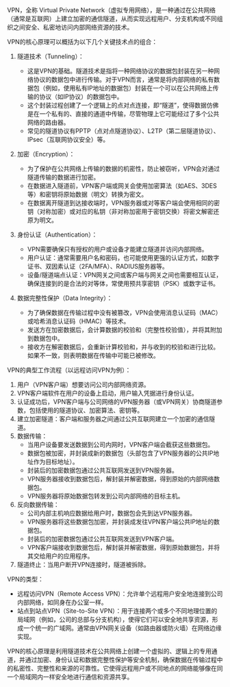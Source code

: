
VPN，全称 Virtual Private Network（虚拟专用网络），是一种通过在公共网络（通常是互联网）上建立加密的通信隧道，从而实现远程用户、分支机构或不同组织之间安全、私密地访问内部网络资源的技术。

VPN的核心原理可以概括为以下几个关键技术点的组合：

1.  隧道技术（Tunneling）：
    *   这是VPN的基础。隧道技术是指将一种网络协议的数据包封装在另一种网络协议的数据包中进行传输。对于VPN而言，通常是将内部网络的私有数据包（例如，使用私有IP地址的数据包）封装在一个可以在公共网络上传输的协议（如IP协议）的数据包中。
    *   这个封装过程创建了一个逻辑上的点对点连接，即“隧道”，使得数据仿佛是在一个私有的、直接的通道中传输，尽管物理上它可能经过了多个公共网络的路由器。
    *   常见的隧道协议有PPTP（点对点隧道协议）、L2TP（第二层隧道协议）、IPsec（互联网协议安全）等。

2.  加密（Encryption）：
    *   为了保护在公共网络上传输的数据的机密性，防止被窃听，VPN会对通过隧道传输的数据进行加密。
    *   在数据进入隧道前，VPN客户端或网关会使用加密算法（如AES、3DES等）和密钥将原始数据（明文）转换为密文。
    *   在数据离开隧道到达接收端时，VPN服务器或对等客户端会使用相同的密钥（对称加密）或对应的私钥（非对称加密用于密钥交换）将密文解密还原为明文。

3.  身份认证（Authentication）：
    *   VPN需要确保只有授权的用户或设备才能建立隧道并访问内部网络。
    *   用户认证：通常需要用户名和密码，也可能使用更强的认证方式，如数字证书、双因素认证（2FA/MFA）、RADIUS服务器等。
    *   设备/隧道端点认证：VPN网关之间或客户端与网关之间也需要相互认证，确保连接到的是合法的对等体，常使用预共享密钥（PSK）或数字证书。

4.  数据完整性保护（Data Integrity）：
    *   为了确保数据在传输过程中没有被篡改，VPN会使用消息认证码（MAC）或哈希消息认证码（HMAC）等技术。
    *   发送方在加密数据后，会计算数据的校验和（完整性校验值），并将其附加到数据包中。
    *   接收方在解密数据后，会重新计算校验和，并与收到的校验和进行比较。如果不一致，则表明数据在传输中可能已被修改。

VPN的典型工作流程（以远程访问VPN为例）：

1.  用户（VPN客户端）想要访问公司内部网络资源。
2.  VPN客户端软件在用户的设备上启动，用户输入凭据进行身份认证。
3.  认证成功后，VPN客户端与公司网络的VPN服务器（或VPN网关）协商隧道参数，包括使用的隧道协议、加密算法、密钥等。
4.  建立加密隧道：客户端和服务器之间通过公共互联网建立一个加密的通信隧道。
5.  数据传输：
    *   当用户设备要发送数据到公司内网时，VPN客户端会截获这些数据包。
    *   数据包被加密，并封装成新的数据包（头部包含了VPN服务器的公共IP地址作为目标地址）。
    *   封装后的加密数据包通过公共互联网发送到VPN服务器。
    *   VPN服务器接收到数据包后，解封装并解密数据，得到原始的内部网络数据包。
    *   VPN服务器将原始数据包转发到公司内部网络的目标主机。
6.  反向数据传输：
    *   公司内部主机响应数据给用户时，数据包会先到达VPN服务器。
    *   VPN服务器将这些数据包加密，并封装成发往VPN客户端公共IP地址的数据包。
    *   封装后的加密数据包通过公共互联网发送到VPN客户端。
    *   VPN客户端接收到数据包后，解封装并解密数据，得到原始数据包，并将其交给用户的应用程序。
7.  隧道终止：当用户断开VPN连接时，隧道被拆除。

VPN的类型：

*   远程访问VPN（Remote Access VPN）：允许单个远程用户安全地连接到公司内部网络，如同身在办公室一样。
*   站点到站点VPN（Site-to-Site VPN）：用于连接两个或多个不同地理位置的局域网（例如，公司的总部与分支机构），使得它们可以安全地共享资源，形成一个统一的广域网。通常由VPN网关设备（如路由器或防火墙）在网络边缘实现。

VPN的核心原理是利用隧道技术在公共网络上创建一个虚拟的、逻辑上的专用通道，并通过加密、身份认证和数据完整性保护等安全机制，确保数据在传输过程中的私密性、完整性和来源的可靠性。它使得远程用户或不同地点的网络能够像在同一个局域网内一样安全地进行通信和资源共享。


